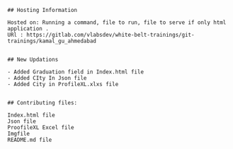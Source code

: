 


	
	## Hosting Information
	
	Hosted on: Running a command, file to run, file to serve if only html application .
	URl : https://gitlab.com/vlabsdev/white-belt-trainings/git-trainings/kamal_gu_ahmedabad
	
	
	## New Updations
	
	- Added Graduation field in Index.html file
	- Added CIty In Json file
	- Added City in ProfileXL.xlxs file
	
	
	## Contributing files:

	Index.html file
	Json file
	ProofileXL Excel file
	Imgfile
	README.md file